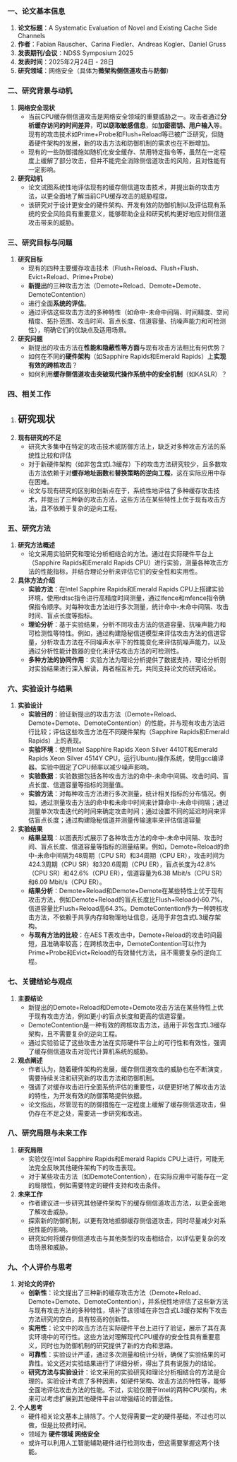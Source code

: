 ### 一、论文基本信息

1. **论文标题**：A Systematic Evaluation of Novel and Existing Cache Side Channels
2. **作者**：Fabian Rauscher、Carina Fiedler、Andreas Kogler、Daniel Gruss
3. **发表期刊/会议**：NDSS Symposium 2025
4. **发表时间**：2025年2月24日 - 28日
5. **研究领域**：网络安全（具体为**微架构侧信道攻击**与**防御**）

### 二、研究背景与动机

1. **网络安全现状**
   - 当前CPU缓存侧信道攻击是网络安全领域的重要威胁之一。攻击者通过**分析缓存访问的时间差异**，**可以窃取敏感信息**，如**加密密钥、用户输入**等。现有的攻击技术如Prime+Probe和Flush+Reload等已被广泛研究，但随着硬件架构的发展，新的攻击方法和防御机制的需求也在不断增加。
   - 现有的一些防御措施如随机化安全缓存、禁用特定指令等，虽然在一定程度上缓解了部分攻击，但并不能完全消除侧信道攻击的风险，且对性能有一定影响。
2. **研究动机**
   - 论文试图系统性地评估现有的缓存侧信道攻击技术，并提出新的攻击方法，以更全面地了解当前CPU缓存攻击的威胁程度。
   - 该研究对于设计更安全的硬件架构、开发有效的防御机制以及评估现有系统的安全风险具有重要意义，能够帮助企业和研究机构更好地应对侧信道攻击带来的威胁。

### 三、研究目标与问题

1. **研究目标**
   - 现有的四种主要缓存攻击技术（Flush+Reload、Flush+Flush、Evict+Reload、Prime+Probe）
   - **新提出**的三种攻击方法（Demote+Reload、Demote+Demote、DemoteContention）
   - 进行全面**系统的评估**。
   - 通过评估这些攻击方法的多种特性（如命中-未命中间隔、时间精度、空间精度、拓扑范围、攻击时间、盲点长度、信道容量、抗噪声能力和可检测性），明确它们的优缺点及适用场景。
2. **研究问题**
   - 新提出的攻击方法在**性能和隐蔽性等方面**与现有攻击方法相比有何优势？
   - 如何在不同的**硬件架构**（如Sapphire Rapids和Emerald Rapids）上**实现有效的跨核攻击**？
   - 如何利用**缓存侧信道攻击突破现代操作系统中的安全机制**（如KASLR）？

### 四、相关工作

1. **研究现状**
   - 
2. **现有研究的不足**
   - 研究大多集中在特定的攻击技术或防御方法上，缺乏对多种攻击方法的系统性比较和评估
   - 对于新硬件架构（如非包含式L3缓存）下的攻击方法研究较少，且多数攻击方法依赖于对**缓存地址函数**和**替换策略的逆向工程**，这在实际应用中存在困难。
   - 论文与现有研究的区别和创新点在于，系统性地评估了多种缓存攻击技术，并提出了三种新的攻击方法，这些方法在某些特性上优于现有攻击方法，且不依赖于复杂的逆向工程。

### 五、研究方法

1. **研究方法概述**
   - 论文采用实验研究和理论分析相结合的方法。通过在实际硬件平台上（Sapphire Rapids和Emerald Rapids CPU）进行实验，测量各种攻击方法的性能指标，并结合理论分析来评估它们的安全性和实用性。
2. **具体方法介绍**
   - **实验方法**：在Intel Sapphire Rapids和Emerald Rapids CPU上搭建实验环境，使用rdtsc指令进行高精度时间测量，通过lfence和mfence指令确保指令顺序。对每种攻击方法进行多次测量，统计命中-未命中间隔、攻击时间、盲点长度等指标。
   - **理论分析**：基于实验结果，分析不同攻击方法的信道容量、抗噪声能力和可检测性等特性。例如，通过构建隐秘信道模型来评估攻击方法的信道容量，分析攻击方法在不同噪声水平下的性能变化来评估抗噪声能力，以及通过分析性能计数器的变化来评估攻击方法的可检测性。
   - **多种方法的协同作用**：实验方法为理论分析提供了数据支持，理论分析则对实验结果进行深入解读，两者相互补充，共同支持论文的研究结论。

### 六、实验设计与结果

1. **实验设计**
   - **实验目的**：验证新提出的攻击方法（Demote+Reload、Demote+Demote、DemoteContention）的性能，并与现有攻击方法进行比较；评估这些攻击方法在不同硬件架构（Sapphire Rapids和Emerald Rapids）上的表现。
   - **实验环境**：使用Intel Sapphire Rapids Xeon Silver 4410T和Emerald Rapids Xeon Silver 4514Y CPU，运行Ubuntu操作系统，使用gcc编译器。实验中固定了CPU频率以减少噪声影响。
   - **实验数据**：实验数据包括各种攻击方法的命中-未命中间隔、攻击时间、盲点长度、信道容量等指标的测量值。
   - **实验方法**：对每种攻击方法进行多次测量，统计相关指标的分布情况。例如，通过测量攻击方法的命中和未命中时间来计算命中-未命中间隔；通过测量单次攻击迭代的时间来确定攻击时间；通过设置不同的延迟时间来评估盲点长度；通过构建隐秘信道并测量传输速率来评估信道容量
2. **实验结果**
   - **结果呈现**：以图表形式展示了各种攻击方法的命中-未命中间隔、攻击时间、盲点长度、信道容量等指标的测量结果。例如，Demote+Reload的命中-未命中间隔为48周期（CPU SR）和34周期（CPU ER），攻击时间为424.3周期（CPU SR）和320.6周期（CPU ER），盲点长度为42.8%（CPU SR）和42.6%（CPU ER），信道容量为6.38 Mbit/s（CPU SR）和6.09 Mbit/s（CPU ER）。
   - **结果分析**：Demote+Reload和Demote+Demote在某些特性上优于现有攻击方法，例如Demote+Reload的盲点长度比Flush+Reload小60.7%，信道容量比Flush+Reload高64.3%。DemoteContention作为一种跨核攻击方法，不依赖于共享内存和物理地址信息，适用于非包含式L3缓存架构。
   - **与现有方法的比较**：在AES T表攻击中，Demote+Reload的攻击时间最短，且准确率较高；在跨核攻击中，DemoteContention可以作为Prime+Probe和Evict+Reload的有效替代方法，且不需要复杂的逆向工程。

### 七、关键结论与观点

1. **主要结论**
   - 新提出的Demote+Reload和Demote+Demote攻击方法在某些特性上优于现有攻击方法，例如更小的盲点长度和更高的信道容量。
   - DemoteContention是一种有效的跨核攻击方法，适用于非包含式L3缓存架构，且不需要复杂的逆向工程。
   - 通过实验验证了这些攻击方法在实际硬件平台上的可行性和有效性，强调了缓存侧信道攻击对现代计算机系统的威胁。
2. **观点阐述**
   - 作者认为，随着硬件架构的发展，缓存侧信道攻击的威胁也在不断演变，需要持续关注和研究新的攻击方法和防御机制。
   - 强调了对缓存攻击进行全面系统评估的重要性，以便更好地了解攻击方法的特性，为开发有效的防御策略提供依据。
   - 论文指出，尽管现有的防御措施在一定程度上缓解了缓存侧信道攻击，但仍存在不足之处，需要进一步研究和改进。

### 八、研究局限与未来工作

1. **研究局限**
   - 实验仅在Intel Sapphire Rapids和Emerald Rapids CPU上进行，可能无法完全反映其他硬件架构下的攻击表现。
   - 对于某些攻击方法（如DemoteContention），在实际应用中可能存在一定的局限性，例如需要特定的硬件支持和攻击条件。
2. **未来工作**
   - 作者建议进一步研究其他硬件架构下的缓存侧信道攻击方法，以更全面地了解攻击威胁。
   - 探索新的防御机制，以更有效地抵御缓存侧信道攻击，同时尽量减少对系统性能的影响。
   - 研究如何将缓存侧信道攻击与其他类型的攻击相结合，以评估更复杂的攻击场景和威胁。

### 九、个人评价与思考

1. **对论文的评价**
   - **创新性**：论文提出了三种新的缓存攻击方法（Demote+Reload、Demote+Demote、DemoteContention），并系统性地评估了这些新方法与现有攻击方法的多种特性，填补了该领域在非包含式L3缓存架构下攻击方法研究的空白，具有较高的创新性。
   - **实用性**：论文中的攻击方法在实际硬件平台上进行了验证，展示了其在真实环境中的可行性。这些方法对理解现代CPU缓存的安全性具有重要意义，同时也为防御机制的研究提供了新的方向和思路。
   - **可靠性**：实验设计严谨，通过多次测量和统计分析，确保了实验结果的可靠性。论文还对实验结果进行了详细分析，得出了具有说服力的结论。
   - **研究方法与实验设计**：论文采用的实验研究和理论分析相结合的方法是合理的。实验设计考虑了多种因素，如硬件架构、攻击方法的特性等，能够全面地评估攻击方法的性能。不过，实验仅限于Intel的两种CPU架构，未来可以考虑扩展到其他硬件平台以增强结论的普适性。
2. **个人思考**
   - 硬件相关论文基本上排除了。个人觉得需要一定的硬件基础，不过也可以做，但是比较费时间。
   - 领域为 **硬件领域 网络安全**
   - 或许可以利用人工智能辅助硬件进行检测攻击，但这需要掌握这两个技能。